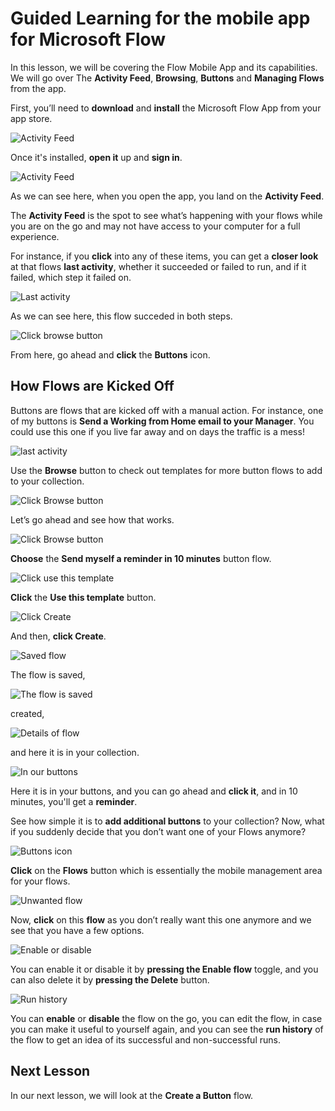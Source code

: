 <properties
   pageTitle="Mobile App | Microsoft Flow"
   description="How to use the mobile app for Microsoft Flow to create and manage flows."
   services=""
   suite="flow"
   documentationCenter="na"
   authors="v-joaloh"
   manager="anneta"
   editor=""
   tags=""
   featuredVideoId="kZs7lqgp4LU"
   courseDuration="5m"/>

<tags
   ms.service="flow"
   ms.devlang="na"
   ms.topic="get-started-article"
   ms.tgt_pltfrm="na"
   ms.workload="na"
   ms.date="05/13/2017"
   ms.author="v-joaloh"/>

# Guided Learning for the mobile app for Microsoft Flow

In this lesson, we will be covering the Flow Mobile App and its capabilities. We will go over The **Activity Feed**, **Browsing**, **Buttons** and **Managing Flows** from the app.

First, you’ll need to **download** and **install** the Microsoft Flow App from your app store.

![Activity Feed](./media/learning-mobile-app/open-mobile-app.png)

Once it's installed, **open it** up and **sign in**.

![Activity Feed](./media/learning-mobile-app/activity-feed.png)


As we can see here, when you open the app, you land on the **Activity Feed**.

The **Activity Feed** is the spot to see what’s happening with your flows while you are on the go and may not have access to your computer for a full experience.

For instance, if you **click** into any of these items, you can get a **closer look** at that flows **last activity**, whether it succeeded or failed to run, and if it failed, which step it failed on.

![Last activity](./media/learning-mobile-app/last-activity.png)

As we can see here, this flow succeded in both steps.

![Click browse button](./media/learning-mobile-app/click-browse-button.png)

From here, go ahead and **click** the **Buttons** icon.




## How Flows are Kicked Off
   
   Buttons are flows that are kicked off with a manual action. For instance, one of my buttons is **Send a Working from Home email to your Manager**.
   You could use this one if you live far away and on days the traffic is a mess!


![last activity](./media/learning-mobile-app/click-browse-button.png)


Use the **Browse** button to check out templates for more button flows to add to your collection. 

![ Click Browse button](./media/learning-mobile-app/browse-to-add-more-flows.png)

Let’s go ahead and see how that works.

![ Click Browse button](./media/learning-mobile-app/send-reminder-in-10min.png)

**Choose** the **Send myself a reminder in 10 minutes** button flow.



![ Click use this template](./media/learning-mobile-app/use-this-template.png)

**Click** the **Use this template** button.

![Click Create](./media/learning-mobile-app/create.png)

And then, **click Create**.

![Saved flow](./media/learning-mobile-app/saved-flow.png)

The flow is saved, 

![The flow is saved](./media/learning-mobile-app/flow-is-saved.png)

created, 

![Details of flow](./media/learning-mobile-app/flow-details.png)

and here it is in your collection.


![In our buttons](./media/learning-mobile-app/saved-button.png)

Here it is in your buttons, and you can go ahead and **click it**, and in 10 minutes, you'll get a **reminder**.

See how simple it is to **add additional buttons** to your collection?
Now, what if you suddenly decide that you don’t want one of your Flows anymore?


![Buttons icon](./media/learning-mobile-app/click-buttons-icon.png)


**Click** on the **Flows** button which is essentially the mobile management area for your flows.



![Unwanted flow](./media/learning-mobile-app/dont-want.png)

Now, **click** on this **flow** as you don’t really want this one anymore and we see that you have a few options.



![Enable or disable](./media/learning-mobile-app/disable-delete.png)

You can enable it or disable it by **pressing the Enable flow** toggle, and you can also delete it by **pressing the Delete** button.


![Run history](./media/learning-mobile-app/you-can-delete-it.png)

You can **enable** or **disable** the flow on the go, you can edit the flow, in case you can make it useful to yourself again, and you can see the **run history** of the flow to get an idea of its successful and non-successful runs.

## Next Lesson

In our next lesson, we will look at the **Create a Button** flow. 